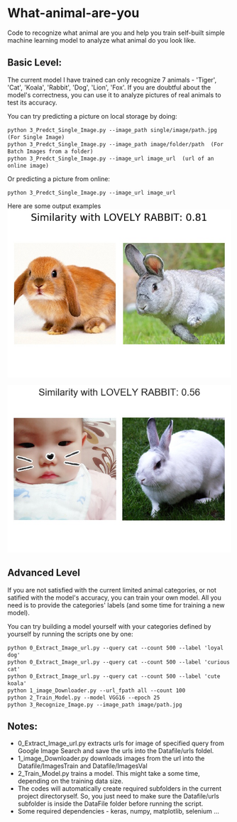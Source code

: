 # What-animal-are-you

Code to recognize what animal are you and help you train self-built simple machine learning model to analyze what animal do you look like.

## Basic Level:
The current model I have trained can only recognize 7 animals - 'Tiger', 'Cat', 'Koala', 'Rabbit', 'Dog', 'Lion', 'Fox'.
If you are doubtful about the model's correctness, you can use it to analyze pictures of real animals to test its accuracy.

You can try predicting a picture on local storage by doing:
```
python 3_Predct_Single_Image.py --image_path single/image/path.jpg  (For Single Image)
python 3_Predct_Single_Image.py --image_path image/folder/path  (For Batch Images from a folder)
python 3_Predct_Single_Image.py --image_url image_url  (url of an online image)
```

Or predicting a picture from online:
```
python 3_Predct_Single_Image.py --image_url image_url
```

Here are some output examples
![PredictAnimal](https://github.com/anqitu/What-animal-are-you/blob/master/PredictResult/Animal/20180426-225408-Lovely%20Rabbit.jpg)

![PredictHuman](https://github.com/anqitu/What-animal-are-you/blob/master/PredictResult/Human/20180426-222028-Lovely%20Rabbit.jpg)

## Advanced Level
If you are not satisfied with the current limited animal categories, or not satified with the model's accuracy, you can train your own model. All you need is to provide the categories' labels (and some time for training a new model).

You can try building a model yourself with your categories defined by yourself by running the scripts one by one:
```
python 0_Extract_Image_url.py --query cat --count 500 --label 'loyal dog'
python 0_Extract_Image_url.py --query cat --count 500 --label 'curious cat'
python 0_Extract_Image_url.py --query cat --count 500 --label 'cute koala'
python 1_image_Downloader.py --url_fpath all --count 100
python 2_Train_Model.py --model VGG16 --epoch 25
python 3_Recognize_Image.py --image_path image/path.jpg
```

## Notes:
  - 0_Extract_Image_url.py extracts urls for image of specified query from Google Image Search and save the urls into the Datafile/urls foldel.
  - 1_image_Downloader.py downloads images from the url into the Datafile/ImagesTrain and Datafile/ImagesVal
  - 2_Train_Model.py trains a model. This might take a some time, depending on the training data size.
  - The codes will automatically create required subfolders in the current project directoryself. So, you just need to make sure the Datafile/urls subfolder is inside the DataFile folder before running the script.
  - Some required dependencies - keras, numpy, matplotlib, selenium ...
